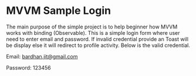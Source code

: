 # MVVM Sample Login

The main purpose of the simple project is to help beginner how MVVM works with binding (Observable). This is a simple login form where user need to enter email and password. If invalid credential provide an Toast will be display else it will redirect to profile activity. Below is the valid credential.

Email: bardhan.jit@gmail.com

Password: 123456
